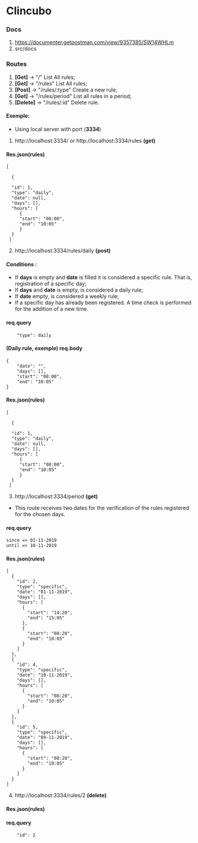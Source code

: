 # Clincubo

### Docs

1. https://documenter.getpostman.com/view/9357385/SW14WHLm
2. src/docs


### Routes


1. **[Get]** -> "/" List All rules; 
2. **[Get]** -> "/rules" List All rules;
3. **[Post]** -> "/rules/:type" Create a new rule;
4. **[Get]** -> "/rules/period" List all rules in a period;
5. **[Delete]** -> "/rules/:id" Delete rule.

#### Exemple:

* Using local server with port (**3334**)

1. http://localhost:3334/ or http://localhost:3334/rules **(get)**

#### Res.json(rules)

```
[

  {
 
  "id": 1,
  "type": "daily",
  "date": null,
  "days": [],
  "hours": [
     {
     "start": "08:00",
     "end": "10:05"
     }
  }
 ]
 ```
 
 2. http://localhost:3334/rules/daily **(post)** 
 
 #### Conditions :
 * If **days** is empty and **date** is filled it is considered a specific rule. That is, registration of a specific day;
 * If **days** and **date** is empty, is considered a daily rule;
 * If **date** empty, is considered a weekly rule;
 * If a specific day has already been registered. A time check is performed for the addition of a new time.
 
 
 #### req.query 

```
	"type": daily 	

 ```
 
 
 
 #### (Daily rule, exemple) req.body  

```
{
	"date": "",
	"days": [],
	"start": "08:00", 
	"end": "10:05"	
}
 ```

#### Res.json(rules)

```
[

  {
 
  "id": 1,
  "type": "daily",
  "date": null,
  "days": [],
  "hours": [
     {
     "start": "08:00",
     "end": "10:05"
     }
  }
 ]
 ```
 
 3. http://localhost:3334/period **(get)**
 
 * This route receives two dates for the verification of the rules registered for the chosen days.
 
 
####  req.query  

```
since => 01-11-2019
until => 10-11-2019
 ```


#### Res.json(rules)

```
[
  {
    "id": 2,
    "type": "specific",
    "date": "01-11-2019",
    "days": [],
    "hours": [
      {
        "start": "14:20",
        "end": "15:05"
      },
      {
        "start": "08:20",
        "end": "10:05"
      }
    ]
  },
  {
    "id": 4,
    "type": "specific",
    "date": "10-11-2019",
    "days": [],
    "hours": [
      {
        "start": "08:20",
        "end": "10:05"
      }
    ]
  },
  {
    "id": 5,
    "type": "specific",
    "date": "09-11-2019",
    "days": [],
    "hours": [
      {
        "start": "08:20",
        "end": "10:05"
      }
    ]
  }
]
 ```
 
 
 4. http://localhost:3334/rules/2 **(delete)**

#### Res.json(rules)


#### req.query 

```
	"id": 2 	

 ```

